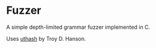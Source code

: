 # Fuzzer

A simple depth-limited grammar fuzzer implemented in C. 

Uses [uthash](https://troydhanson.github.io/uthash/) by Troy D. Hanson.
